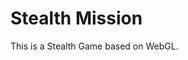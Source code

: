 Stealth Mission
==================================================

This is a Stealth Game based on WebGL.